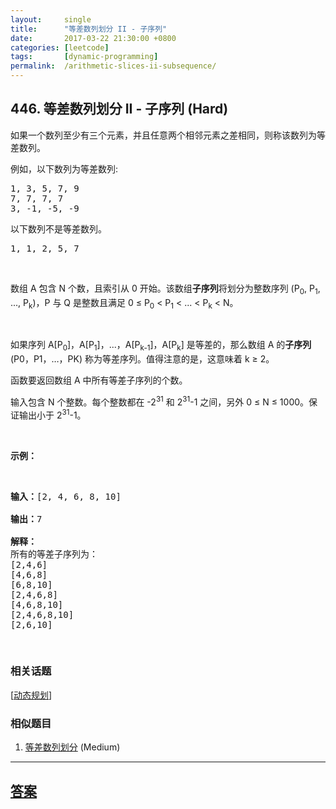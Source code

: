 ```yaml
---
layout:     single
title:      "等差数列划分 II - 子序列"
date:       2017-03-22 21:30:00 +0800
categories: [leetcode]
tags:       [dynamic-programming]
permalink:  /arithmetic-slices-ii-subsequence/
---
```


## 446. 等差数列划分 II - 子序列 (Hard)

<p>如果一个数列至少有三个元素，并且任意两个相邻元素之差相同，则称该数列为等差数列。</p>

<p>例如，以下数列为等差数列:</p>

<pre>1, 3, 5, 7, 9
7, 7, 7, 7
3, -1, -5, -9</pre>

<p>以下数列不是等差数列。</p>

<pre>1, 1, 2, 5, 7</pre>

<p>&nbsp;</p>

<p>数组 A 包含 N 个数，且索引从 0 开始。该数组<strong>子序列</strong>将划分为整数序列&nbsp;(P<sub>0</sub>, P<sub>1</sub>, ..., P<sub>k</sub>)，P 与 Q 是整数且满足 0 &le; P<sub>0</sub> &lt; P<sub>1</sub> &lt; ... &lt; P<sub>k</sub> &lt; N。</p>

<p>&nbsp;</p>

<p>如果序列 A[P<sub>0</sub>]，A[P<sub>1</sub>]，...，A[P<sub>k-1</sub>]，A[P<sub>k</sub>] 是等差的，那么数组 A 的<strong>子序列</strong> (P0，P1，&hellip;，PK) 称为等差序列。值得注意的是，这意味着 k &ge; 2。</p>

<p>函数要返回数组 A 中所有等差子序列的个数。</p>

<p>输入包含 N 个整数。每个整数都在 -2<sup>31</sup> 和 2<sup>31</sup>-1 之间，另外 0 &le; N &le; 1000。保证输出小于 2<sup>31</sup>-1。</p>

<p>&nbsp;</p>

<p><strong>示例：</strong></p>

<p>&nbsp;</p>

<pre><strong>输入：</strong>[2, 4, 6, 8, 10]

<strong>输出：</strong>7

<strong>解释：</strong>
所有的等差子序列为：
[2,4,6]
[4,6,8]
[6,8,10]
[2,4,6,8]
[4,6,8,10]
[2,4,6,8,10]
[2,6,10]
</pre>

<p>&nbsp;</p>

### 相关话题
  [[动态规划](https://github.com/openset/leetcode/tree/master/tag/dynamic-programming/README.md)]

### 相似题目
  1. [等差数列划分](/arithmetic-slices) (Medium)

---

## [答案](https://github.com/openset/leetcode/tree/master/problems/arithmetic-slices-ii-subsequence)
